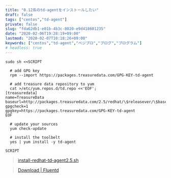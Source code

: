 ```yaml
---
title: "0.12系のtd-agentをインストールしたい"
draft: false
tags: ["centos","td-agent"]
private: false
slug: "fda62db1-e01b-4b3c-8020-e9d418601235"
date: "2020-02-06T19:28:19+09:00"
lastmod: "2020-02-07T10:18:26+09:00"
keywords: ["centos","td-agent","ベジプロ","プログ","プログラム"]
# headless: true
---
```


```
sudo sh <<SCRIPT

  # add GPG key
  rpm --import https://packages.treasuredata.com/GPG-KEY-td-agent

  # add treasure data repository to yum
  cat >/etc/yum.repos.d/td.repo <<'EOF';
[treasuredata]
name=TreasureData
baseurl=http://packages.treasuredata.com/2.5/redhat/\$releasever/\$basearch
gpgcheck=1
gpgkey=https://packages.treasuredata.com/GPG-KEY-td-agent
EOF

  # update your sources
  yum check-update

  # install the toolbelt
  yes | yum install -y td-agent

SCRIPT
```

> [install-redhat-td-agent2.5.sh](https://toolbelt.treasuredata.com/sh/install-redhat-td-agent2.5.sh)

> [Download | Fluentd](https://www.fluentd.org/download)
